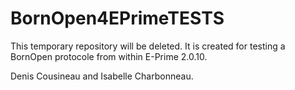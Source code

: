 # BornOpen4EPrimeTESTS

This temporary repository will be deleted. It is created for testing a BornOpen protocole from within E-Prime 2.0.10.

Denis Cousineau and Isabelle Charbonneau.
